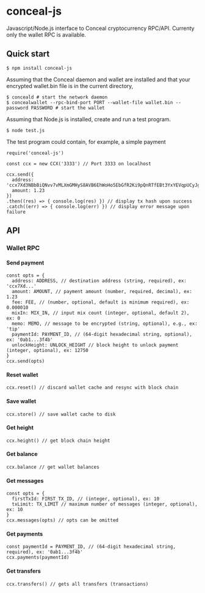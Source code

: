 # conceal-js
Javascript/Node.js interface to Conceal cryptocurrency RPC/API. Currenty only the wallet RPC is available.

## Quick start
```
$ npm install conceal-js
```
Assuming that the Conceal daemon and wallet are installed and that your encrypted wallet.bin file is in the current directory,
```
$ conceald # start the network daemon
$ concealwallet --rpc-bind-port PORT --wallet-file wallet.bin --password PASSWORD # start the wallet
```
Assuming that Node.js is installed, create and run a test program.
```
$ node test.js
```
The test program could contain, for example, a simple payment
```
require('conceal-js')

const ccx = new CCX('3333') // Port 3333 on localhost

ccx.send({
  address: 'ccx7Xd3NBbBiQNvv7vMLXmGMHyS8AVB6EhWoHo5EbGfR2Ki9pQnRTfEBt3YxYEVqpUCyJgvPjBYHp8N2yZwA7dqb4PjaGWuvs4',
  amount: 1.23
})
.then((res) => { console.log(res) }) // display tx hash upon success
.catch((err) => { console.log(err) }) // display error message upon failure
```
## API

### Wallet RPC

#### Send payment
```
const opts = {
  address: ADDRESS, // destination address (string, required), ex: 'ccx7Xd...'
  amount: AMOUNT, // payment amount (number, required, decimal), ex: 1.23
  fee: FEE, // (number, optional, default is minimum required), ex: 0.000010
  mixIn: MIX_IN, // input mix count (integer, optional, default 2), ex: 0
  memo: MEMO, // message to be encrypted (string, optional), e.g., ex: 'tip'
  paymentId: PAYMENT_ID, // (64-digit hexadecimal string, optional), ex: '0ab1...3f4b' 
  unlockHeight: UNLOCK_HEIGHT // block height to unlock payment (integer, optional), ex: 12750
}
ccx.send(opts)
```
#### Reset wallet
```
ccx.reset() // discard wallet cache and resync with block chain
```
#### Save wallet
```
ccx.store() // save wallet cache to disk
```
#### Get height
```
ccx.height() // get block chain height
```
#### Get balance
```
ccx.balance // get wallet balances
```
#### Get messages
```
const opts = {
  firstTxId: FIRST_TX_ID, // (integer, optional), ex: 10
  txLimit: TX_LIMIT // maximum number of messages (integer, optional), ex: 10
}
ccx.messages(opts) // opts can be omitted
```
#### Get payments
```
const paymentId = PAYMENT_ID, // (64-digit hexadecimal string, required), ex: '0ab1...3f4b' 
ccx.payments(paymentId)
```
#### Get transfers
```
ccx.transfers() // gets all transfers (transactions)
```
